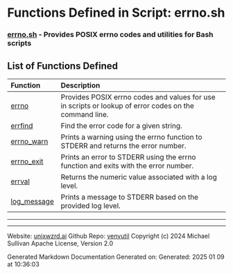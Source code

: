 # Functions Defined in Script: errno.sh

### [errno.sh](/docs/shdoc/bin/shinclude/scripts/errno.sh.md) - Provides POSIX errno codes and utilities for Bash scripts

## List of Functions Defined

| Function | Description |
|:--|:--|
| [errno](functions/errno.md) | Provides POSIX errno codes and values for use in scripts or lookup of error codes on the command line. |
| [errfind](functions/errfind.md) | Find the error code for a given string. |
| [errno_warn](functions/errno_warn.md) | Prints a warning using the errno function to STDERR and returns the error number. |
| [errno_exit](functions/errno_exit.md) | Prints an error to STDERR using the errno function and exits with the error number. |
| [errval](functions/errval.md) | Returns the numeric value associated with a log level. |
| [log_message](functions/log_message.md) | Prints a message to STDERR based on the provided log level. |

---

---

Website: [unixwzrd.ai](https://unixwzrd.ai)
Github Repo: [venvutil](https://github.com/unixwzrd/venvutil)
Copyright (c) 2024 Michael Sullivan
Apache License, Version 2.0

Generated Markdown Documentation
Generated on: Generated: 2025 01 09 at 10:36:03
